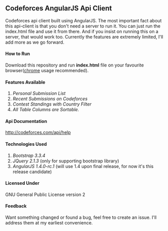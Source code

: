 ## Codeforces AngularJS Api Client

Codeforces api client built using AngularJS. The most important fact about this api-client is that you don't need a server to run it. You can just run the index.html file and use it from there. And if you insist on running this on a server, that would work too. Currently the features are extremely limited, I'll add more as we go forward.

#### How to Run
Download this repository and run **index.html** file on your favourite browser([chrome](https://www.google.com/chrome/browser/desktop/) usage recommended).

#### Features Available
1. *Personal Submission List*
2. *Recent Submissions on Codeforces*
3. *Contest Standings with Country Filter*
4. *All Table Columns are Sortable.*

#### Api Documentation
http://codeforces.com/api/help

#### Technologies Used
1. *Bootstrap 3.3.4*
2. *JQuery 2.1.3* (only for supporting bootstrap library)
3. *AngularJS 1.4.0-rc.1* (will use 1.4 upon final release, for now it's this release candidate)

#### Licensed Under
GNU General Public License version 2

#### Feedback
Want something changed or found a bug, feel free to create an issue. I'll address them at my earliest convenience.
